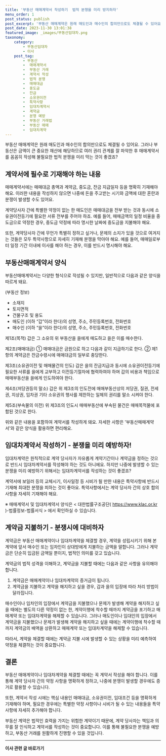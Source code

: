 ```yaml
---
title: '부동산 매매계약서 작성하기  법적 분쟁을 미리 방지하자'
menu_order: 1
post_status: publish
post_excerpt: '부동산 매매계약은 원래 매도인과 매수인의 합의만으로도 체결될 수 있어요. 그러나 부동산은 금액이 큰 중요한 재산에 해당하므로 여러 권리 관계를 잘 파악한 후 매매계약서를 꼼꼼히 작성해 불필요한 법적 분쟁을 미리 막는 것이 좋겠죠 '
post_date: 2023-11-30 13:01:38
featured_image: _images/부동산임대차.png
taxonomy:
    category:
        - 부동산임대차
        - 이사
    post_tag:
        - 부동산
        -  매매계약서
        -  부동산 거래
        -  계약서 작성
        -  법적 분쟁
        -  매매대금
        -  중도금
        -  잔금
        -  소유권이전
        -  특약사항
        -  임대차계약서
        -  계약금
        -  분쟁 예방
        -  부동산 거래법
        -  부동산 매매
        -  임대차계약
---
```



부동산 매매계약은 원래 매도인과 매수인의 합의만으로도 체결될 수 있어요. 그러나 부동산은 금액이 큰 중요한 재산에 해당하므로 여러 권리 관계를 잘 파악한 후 매매계약서를 꼼꼼히 작성해 불필요한 법적 분쟁을 미리 막는 것이 좋겠죠?

## 계약서에 필수로 기재해야 하는 내용

매매계약서에는 매매대금 총액과 계약금, 중도금, 잔금 지급일자 등을 명확히 기재해야 해요. 이러한 내용을 작성하지 않으면 나중에 돈을 주고받는 시기와 금액에 대한 혼란과 분쟁이 발생할 수도 있어요.

계약당사자 간에 특별한 약정이 없는 한 매도인은 매매대금을 전부 받는 것과 동시에 소유권이전등기에 필요한 서류 전부를 주어야 하죠. 예를 들어, 매매금액의 일정 비율을 중도금으로 약정한 경우, 중도금 약정에 따라 명시한 날짜에 중도금을 지불해야 해요.

또한, 계약당사자 간에 무언가 특별히 정하고 싶거나, 문제의 소지가 있을 것으로 여겨지는 것들은 모두 특약사항으로 자세히 기재해 분쟁을 막아야 해요. 예를 들어, 매매일로부터 일정 기간 이내에 이사를 해야 하는 경우, 이를 반드시 명시해야 해요.

## 부동산매매계약서 양식

부동산매매계약서는 다양한 형식으로 작성될 수 있지만, 일반적으로 다음과 같은 양식을 따르게 돼요.

(부동산 정보)

- 소재지
- 토지면적
- 건물구조 및 용도
- 매도인 (이하 “갑”이라 한다)의 성명, 주소, 주민등록번호, 전화번호
- 매수인 (이하 “을”이라 한다)의 성명, 주소, 주민등록번호, 전화번호

제1조(목적)
갑은 그 소유의 위 부동산을 을에게 매도하고 을은 이를 매수한다.

제2조(매매대금)
① 매매대금은 금원으로 하고 다음과 같이 지급하기로 한다.
② 제1항의 계약금은 잔금수령시에 매매대금의 일부로 충당한다.

제3조(소유권이전 및 매매물건의 인도)
갑은 을의 잔금지급과 동시에 소유권이전등기에 필요한 서류를 을에게 교부하고 이전등기절차에 협력하여야 하며 갑의 비용과 책임으로 매매부동산을 을에게 인도하여야 한다.

제4조(저당권등의 말소)
갑은 위 제3조의 인도전에 매매부동산상의 저당권, 질권, 전세권, 지상권, 임차권 기타 소유권의 행사를 제한하는 일체의 권리를 말소 시켜야 한다.

제5조(부속물의 이전)
위 제3조의 인도시 매매부동산에 부속된 물건은 매매목적물에 포함된 것으로 한다.

위와 같은 내용을 포함하여 계약서를 작성하게 돼요. 자세한 사항은 '부동산매매계약서'와 같은 양식을 활용하면 편리해요.

## 임대차계약서 작성하기 - 분쟁을 미리 예방하자!

임대차계약은 원칙적으로 계약 당사자가 자유롭게 계약기간이나 계약금을 정하는 것으로 반드시 임대차계약서를 작성해야 하는 것도 아니에요. 하지만 나중에 발생할 수 있는 분쟁을 미리 예방하기 위해서는 임대차계약서를 작성하는 것이 좋겠죠?

계약서에 보일러 등의 교체시기, 이사일정 등 시비가 될 만한 내용은 특약사항에 반드시 기재해 최대한 분쟁을 피하는 것이 좋아요. 특약사항에서는 계약 당사자 간의 상호 합의 사항을 자세히 기재해야 해요.

※ 매매계약서 및 임대차계약서 양식은 < 대한법률구조공단( https://www.klac.or.kr )-법률정보-법률서식 > 에서 확인하실 수 있습니다.

## 계약금 지불하기 - 분쟁시에 대비하자

계약금은 부동산 매매계약이나 임대차계약을 체결할 경우, 계약을 성립시키기 위해 본 계약에 앞서 매수인 또는 임차인이 상대방에게 지불하는 금액을 말합니다. 그러나 계약금은 단순히 입금된 금액일 뿐이지, 법적인 의미를 갖고 있습니다.

계약금의 법적 성격을 이해하고, 계약금을 지불할 때에는 다음과 같은 사항을 유의해야 합니다.

1. 계약금은 매매계약이나 임대차계약의 증거금이 됩니다.
2. 계약금을 지불하고 계약을 해지하고 싶을 경우, 갑과 을의 입장에 따라 처리 방법이 달라집니다.

매수인이나 임차인의 입장에서 계약금을 지불했으나 문제가 발생해 계약을 해지하고 싶을 때에는 별도의 다른 약정이 없는 한, 계약이행에 착수할 때까지 계약금을 포기하고 매매계약 또는 임대차계약을 해제할 수 있습니다. 그러나 매도인이나 임대인의 입장에서 계약금을 지불했으나 문제가 발생해 계약을 해지하고 싶을 때에는 계약이행에 착수할 때까지 계약금의 배액을 상환하고 매매계약 또는 임대차계약을 해제할 수 있습니다.

따라서, 계약을 체결할 때에는 계약금 지불 시에 발생할 수 있는 상황을 미리 예측하여 약정을 체결하는 것이 중요합니다.

## 결론

부동산 매매계약이나 임대차계약을 체결할 때에는 꼭 계약서 작성을 해야 합니다. 이를 통해 계약 당사자 간의 약정 사항을 명확하게 정하고, 나중에 분쟁이 발생할 경우에도 증거로 활용할 수 있습니다.

또한, 계약서 작성 시에는 핵심 내용인 매매대금, 소유권이전, 임대조건 등을 명확하게 기재해야 하며, 필요한 경우에는 특별한 약정 사항이나 시비가 될 수 있는 내용들을 특약사항에 자세히 추가해야 합니다.

부동산 계약은 법적인 효력을 가지는 위험한 계약이기 때문에, 계약 당사자는 책임과 의무를 잘 인식하고 계약서를 작성하는 것이 중요합니다. 이를 통해 불필요한 분쟁을 예방하고, 부동산 거래를 원활하게 진행할 수 있을 것입니다.
<!-- wp:separator -->
<hr class="wp-block-separator has-alpha-channel-opacity"/>
<!-- /wp:separator -->

<!-- wp:group {"backgroundColor":"base","layout":{"type":"constrained"}} -->
<div class="wp-block-group has-base-background-color has-background"><!-- wp:paragraph {"align":"center","fontSize":"medium"} -->
<p class="has-text-align-center has-large-font-size"><strong>이사 관련 글 바로가기</strong></p>
<!-- /wp:paragraph -->


<!-- wp:latest-posts
{"categories":[{"id":27430,"count":19,"description":"","link":"https://uknowlaw.com/category/%ec%9d%b4%ec%82%ac/","name":"이사","slug":"이사","taxonomy":"category","parent":0,"meta":[],"_links":{"self":[{"href":"https://uknowlaw.com/wp-json/wp/v2/categories/27430"}],"collection":[{"href":"https://uknowlaw.com/wp-json/wp/v2/categories"}],"about":[{"href":"https://uknowlaw.com/wp-json/wp/v2/taxonomies/category"}],"wp:post_type":[{"href":"https://uknowlaw.com/wp-json/wp/v2/posts?categories=27430"}],"curies":[{"name":"wp","href":"https://api.w.org/{rel}","templated":true}]}}],"postsToShow":100,"excerptLength":28,"postLayout":"grid","columns":2,"featuredImageAlign":"left","featuredImageSizeSlug":"large","fontSize":"small"} /--></div>
<!-- /wp:group -->